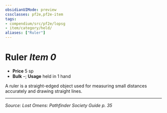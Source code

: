 ```yaml
---
obsidianUIMode: preview
cssclasses: pf2e,pf2e-item
tags:
- compendium/src/pf2e/lopsg
- item/category/held/
aliases: ["Ruler"]
---
```

# Ruler *Item 0*  

- **Price** 5 sp
- **Bulk** –; **Usage** held in 1 hand

A ruler is a straight-edged object used for measuring small distances accurately and drawing straight lines.


---
*Source: Lost Omens: Pathfinder Society Guide p. 35*